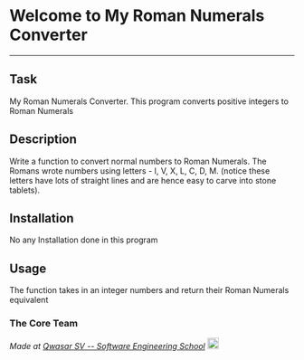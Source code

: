 # Welcome to My Roman Numerals Converter
***

## Task
My Roman Numerals Converter. This program converts positive integers to Roman Numerals

## Description
Write a function to convert normal numbers to Roman Numerals.
The Romans wrote numbers using letters - I, V, X, L, C, D, M. (notice these letters have lots of straight lines and are hence easy to carve into stone tablets).

## Installation
No any Installation done in this program

## Usage
The function takes in an integer numbers and return their Roman Numerals equivalent
### The Core Team


<span><i>Made at <a href='https://qwasar.io'>Qwasar SV -- Software Engineering School</a></i></span>
<span><img alt='Qwasar SV -- Software Engineering Schools Logo' src='https://storage.googleapis.com/qwasar-public/qwasar-logo_50x50.png' width='20px' /></span>
